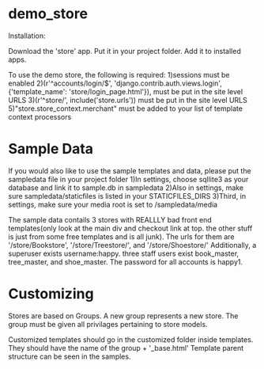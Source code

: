 demo_store
==========

Installation:

Download the 'store' app.  Put it in your project folder.  Add it to installed apps.

To use the demo store, the following is required:
1)sessions must be enabled
2)(r'^accounts/login/$', 'django.contrib.auth.views.login', {'template_name': 'store/login_page.html'}), must be put in the site level URLS
3)(r'^store/', include('store.urls')) must be put in the site level URLS
5)"store.store_context.merchant" must be added to your list of template context processors



Sample Data
=============
If you would also like to use the sample templates and data, please put the sampledata file in your project folder
1)In settings, choose sqllite3 as your database and link it to sample.db in sampledata
2)Also in settings, make sure sampledata/staticfiles is listed in your STATICFILES_DIRS
3)Third, in settings, make sure your media root is set to /sampledata/media



The sample data contails 3 stores with REALLLY bad front end templates(only look at the main div and checkout link at top.  the other stuff is just from some free templates and is all junk). The urls for them are '/store/Bookstore', '/store/Treestore/', and '/store/Shoestore/'  Additionally, a superuser exists username:happy.  three staff users exist book_master, tree_master, and shoe_master.  The password for all accounts is happy1.  



Customizing
========
Stores are based on Groups.  A new group represents a new store.
The group must be given all privilages pertaining to store models.


Customized templates should go in the customized folder inside templates.  They should have the name of the group + '_base.html'
Template parent structure can be seen in the samples.



